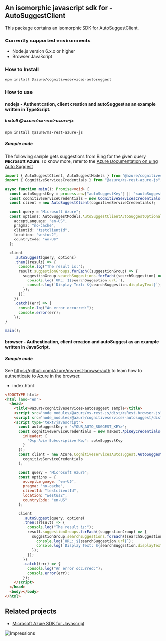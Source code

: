 ## An isomorphic javascript sdk for - AutoSuggestClient

This package contains an isomorphic SDK for AutoSuggestClient.

### Currently supported environments

- Node.js version 6.x.x or higher
- Browser JavaScript

### How to Install

```bash
npm install @azure/cognitiveservices-autosuggest
```

### How to use

#### nodejs - Authentication, client creation and autoSuggest as an example written in TypeScript.

##### Install @azure/ms-rest-azure-js

```bash
npm install @azure/ms-rest-azure-js
```

##### Sample code
The following sample gets suggestions from Bing for the given query **Microsoft Azure**. To know more, refer to the [Azure Documentation on Bing Auto Suggest](https://docs.microsoft.com/en-us/azure/cognitive-services/bing-autosuggest/)

```typescript
import { AutoSuggestClient, AutoSuggestModels } from "@azure/cognitiveservices-autosuggest";
import { CognitiveServicesCredentials } from "@azure/ms-rest-azure-js";

async function main(): Promise<void> {
  const autoSuggestKey = process.env["autoSuggestKey"] || "<autoSuggestKey>";
  const cognitiveServiceCredentials = new CognitiveServicesCredentials(autoSuggestKey);
  const client = new AutoSuggestClient(cognitiveServiceCredentials);

  const query = "Microsoft Azure";
  const options: AutoSuggestModels.AutoSuggestClientAutoSuggestOptionalParams = {
    acceptLanguage: "en-US",
    pragma: "no-cache",
    clientId: "testclientId",
    location: "westus2",
    countryCode: "en-US"
  };

  client
    .autoSuggest(query, options)
    .then((result) => {
      console.log("The result is:");
      result.suggestionGroups.forEach((suggestionGroup) => {
        suggestionGroup.searchSuggestions.forEach((searchSuggestion) => {
          console.log(`URL: ${searchSuggestion.url}`);
          console.log(`Display Text: ${searchSuggestion.displayText}`);
        });
      });
    })
    .catch((err) => {
      console.log("An error occurred:");
      console.error(err);
    });
}

main();
```

#### browser - Authentication, client creation and autoSuggest as an example written in JavaScript.

##### Sample code

See https://github.com/Azure/ms-rest-browserauth to learn how to authenticate to Azure in the browser.

- index.html

```html
<!DOCTYPE html>
<html lang="en">
  <head>
    <title>@azure/cognitiveservices-autosuggest sample</title>
    <script src="node_modules/@azure/ms-rest-js/dist/msRest.browser.js"></script>
    <script src="node_modules/@azure/cognitiveservices-autosuggest/dist/cognitiveservices-autosuggest.js"></script>
    <script type="text/javascript">
      const autoSuggestKey = "<YOUR_AUTO_SUGGEST_KEY>";
      const cognitiveServiceCredentials = new msRest.ApiKeyCredentials({
        inHeader: {
          "Ocp-Apim-Subscription-Key": autoSuggestKey
        }
      });
      const client = new Azure.CognitiveservicesAutosuggest.AutoSuggestClient(
        cognitiveServiceCredentials
      );

      const query = "Microsoft Azure";
      const options = {
        acceptLanguage: "en-US",
        pragma: "no-cache",
        clientId: "testclientId",
        location: "westus2",
        countryCode: "en-US"
      };

      client
        .autoSuggest(query, options)
        .then((result) => {
          console.log("The result is:");
          result.suggestionGroups.forEach((suggestionGroup) => {
            suggestionGroup.searchSuggestions.forEach((searchSuggestion) => {
              console.log(`URL: ${searchSuggestion.url}`);
              console.log(`Display Text: ${searchSuggestion.displayText}`);
            });
          });
        })
        .catch((err) => {
          console.log("An error occurred:");
          console.error(err);
        });
    </script>
  </head>
  <body></body>
</html>
```

## Related projects

- [Microsoft Azure SDK for Javascript](https://github.com/Azure/azure-sdk-for-js)

![Impressions](https://azure-sdk-impressions.azurewebsites.net/api/impressions/azure-sdk-for-js%2Fsdk%2Fcognitiveservices%2Fcognitiveservices-autosuggest%2FREADME.png)
